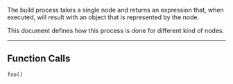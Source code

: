 The build process takes a single node and returns an expression that, when
executed, will result with an object that is represented by the node.

This document defines how this process is done for different kind of nodes.

---

## Function Calls

```
foo()
```